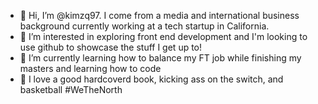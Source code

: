 - 👋 Hi, I’m @kimzq97. I come from a media and international business background currently working at a tech startup in California.
- 👀 I’m interested in exploring front end development and I'm looking to use github to showcase the stuff I get up to!
- 🌱 I’m currently learning how to balance my FT job while finishing my masters and learning how to code 
- 💞️ I love a good hardcoverd book, kicking ass on the switch, and basketball #WeTheNorth

<!---
kimzq97/kimzq97 is a ✨ special ✨ repository because its `README.md` (this file) appears on your GitHub profile.
You can click the Preview link to take a look at your changes.
--->
